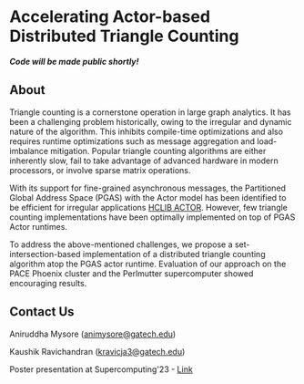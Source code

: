 # Accelerating Actor-based Distributed Triangle Counting

***Code will be made public shortly!***

## About

Triangle counting is a cornerstone operation in large graph analytics. It has been a challenging problem historically, owing to the irregular and dynamic nature of the algorithm. This inhibits compile-time optimizations and also requires runtime optimizations such as message aggregation and load-imbalance mitigation. Popular triangle counting algorithms are either inherently slow, fail to take advantage of advanced hardware in modern processors, or involve sparse matrix operations.

With its support for fine-grained asynchronous messages, the Partitioned Global Address Space (PGAS) with the Actor model has been identified to be efficient for irregular applications [HCLIB ACTOR](https://hclib-actor.com/). However, few triangle counting implementations have been optimally implemented on top of PGAS Actor runtimes.

To address the above-mentioned challenges, we propose a set-intersection-based implementation of a distributed triangle counting algorithm atop the PGAS actor runtime. Evaluation of our approach on the PACE Phoenix cluster and the Perlmutter supercomputer showed encouraging results.

## Contact Us

Aniruddha Mysore (animysore@gatech.edu)

Kaushik Ravichandran (kravicja3@gatech.edu)

Poster presentation at Supercomputing'23 - [Link](https://sc23.conference-program.com/presentation/?id=rpost187&sess=sess291)

